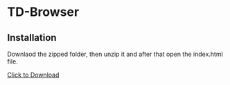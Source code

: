 # TD-Browser

## Installation
Downlaod the zipped folder, then unzip it and after that open the index.html file.

<a href="https://github.com/wintechis/TD-Browser/raw/main/output/TD-Browser.zip" download>Click to Download</a>
              
              
